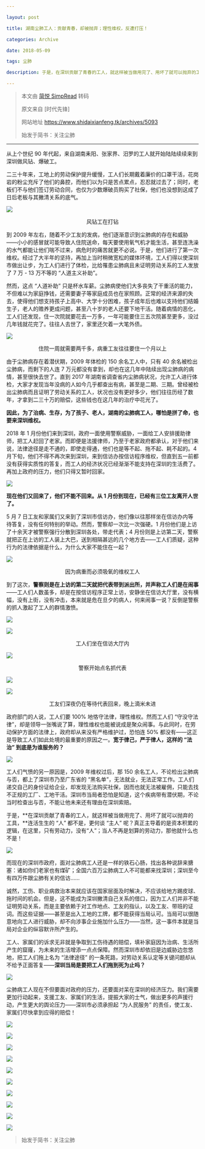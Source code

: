 ```yaml
---

layout: post

title: 湖南尘肺工人：贡献青春，却被抛弃；理性维权，反遭打压！

categories: Archive

date: 2018-05-09

tags: 尘肺

description: 于是，在深圳贡献了青春的工人，就这样被当做用完了、用坏了就可以抛弃的工具，连活生生的 “人” 都不是，更何谈 “主人” 呢？真正主导着的是资本积累的逻辑，在这里，只有劳动力，没有“人”；当人不再是划算的劳动力，那他就什么也不是！

---
```


> 本文由 [简悦 SimpRead](http://ksria.com/simpread/) 转码
> 
> 原文来自 [时代先锋]
> 
> 网站地址 <https://www.shidaixianfeng.tk/archives/5093>
> 
> 始发于简书：关注尘肺

---

从上个世纪 90 年代起，来自湖南耒阳、张家界、汨罗的工人就开始陆陆续续来到深圳做风钻、爆破工。

二三十年来，工地上的劳动保护提升缓慢，工人们长期戴着廉价的口罩干活，花岗岩的粉尘充斥了他们的鼻腔，而他们以为只是苦点累点，忍忍就过去了；同时，老板们不与他们签订劳动合同，也仅为少数爆破员购买了社保，他们也没想到这成了日后老板与其撇清关系的底气。

![](https://i.imgur.com/VfsbhrG.png)

<center>风钻工在打钻</center>

到 2009 年左右，随着不少工友的发病，他们逐渐意识到尘肺病的存在和威胁——小小的感冒就可能导致人住院送命，每天要使用氧气机才能生活，甚至连洗澡的水气都能让他们喘不过来，病危时的痛苦就更不必说。于是，他们进行了第一次维权。经过了大半年的坚持，再加上当时稍微宽松的媒体环境，工人们得以使深圳市做出让步，为工人们进行了体检，比给罹患尘肺病且未证明劳动关系的工人发放了 7 万 - 13 万不等的 “人道主义补助”。

然而，这点 “人道补助” 只是杯水车薪。尘肺病使他们大多丧失了干重活的能力，不但难以为家庭挣钱，还需要妻子等家庭成员也在家照顾。正常的经济来源的失去，使得他们想支持孩子上高中、大学十分困难，孩子成年后也难以支持他们结婚生子，老人的赡养更成问题，甚至八十岁的老人还要下地干活。随着病情的恶化，工人们还发现，住一次院就要花去一万多，一年可能要住三五次院甚至更多，没过几年钱就花完了。往往人去世了，家里还欠着一大笔外债。

![](https://i.imgur.com/6ZCCbBG.jpg)

<center>住院一周就需要两千多，病重工友往往要住一个月以上</center>

由于尘肺病存在着潜伏期，2009 年体检的 150 余名工人中，只有 40 余名被检出尘肺病，而剩下的人连 7 万元都没有拿到，却也在这几年中陆续出现尘肺病的病情，甚至很快去世了。直到 2017 年湖南省调查省内尘肺病状况，允许工人进行体检，大家才发现当年没病的人如今几乎都查出有病，甚至是二期、三期。曾经被检出尘肺病而且证明了劳动关系的工人，状况也没有更好多少，他们往往历经了数年，才拿到二三十万的赔偿，这些钱也在这几年的治疗中花光了。

**因此，为了治病、生存，为了孩子、老人，湖南的尘肺病工人，哪怕是拼了命，也要来深圳维权。**

2018 年 1 月份他们来到深圳，政府一面使用警察威胁，一面给工人安排援助律师，把工人赶回了老家。而即便是法援律师，乃至于老家政府都承认，对于他们来说，法律途径是走不通的，即使走得通，他们也是等不起、拖不起、耗不起的。4 月下旬，他们不得不再次来到深圳，来到信访办按信访程序维权，但直到五一前都没有获得实质性的答复，而工人的经济状况已经渐渐不能支持在深圳的生活费了。再加上政府的压力，他们只得又暂时回家。

![](https://i.imgur.com/3gjOK8s.jpg)

**现在他们又回来了，他们不能不回来。从 1 月份到现在，已经有三位工友离开人世了。**

5 月 7 日工友和家属们又来到了深圳市信访办，他们像以往那样坐在信访办内等待答复，没有任何特别的举动。然而，警察却一次比一次强硬。1 月份他们是上访了十余天才被警察强行分散到深圳各处，带走代表；4 月份则是上访第二天，警察就把正在上访的工人装上大巴，送到相隔甚远的几个地方去——工人们质疑，这种行为的法律依据是什么，为什么大家不能住在一起？

![](https://i.imgur.com/s7IarpW.jpg)

<center>因为病重而必须吸氧的维权工人</center>

到了这次，**警察则是在上访的第二天就把代表带到派出所，并声称工人们是在闹事**——工人们人数虽多，却是在按信访程序正常上访，安静坐在信访大厅里，没有横幅，没有上街，没有冲击，本来就是危在旦夕的病人，何来闹事一说？反倒是警察的抓人激起了工人的群情激愤。

![](https://i.imgur.com/iCk3uWN.png)

![](https://i.imgur.com/LL4iqb1.png)

<center>工人们坐在信访大厅内</center>

![](https://i.imgur.com/ATyJ2W0.png)

<center>警察开始点名抓代表</center>

![](https://i.imgur.com/O6GQqUM.jpg)

![](https://i.imgur.com/aPU45JT.jpg)

<center>工友们深夜仍在等待代表回来，晚上滴米未进</center>

政府部门的人说，工人们要 100% 地恪守法律，理性维权。然而工人们 “守没守法律”，却是领导一张嘴说了算，理性维权也能被说成是聚众闹事。与此同时，在劳动保护方面的法律上，政府却从来没有严格维护过，恐怕连 50% 都没有——这正是导致工人们如此处境的最重要的原因之一。**宽于律己，严于律人，这样的 “法治” 到底是为谁服务的？**

![](https://i.imgur.com/bMdXNNG.png)

工人们气愤的另一原因是，2009 年维权过后，那 150 余名工人，不论检出尘肺病与否，都上了深圳市乃至广东省的 “黑名单”，无法就业，无法正常工作。工人们递交自己的身份证给企业，却发现无法购买社保，因而也就无法被雇佣，只能去找不正规的工厂、工地干活。深圳市当局者恐怕是知道，这个疾病带有潜伏期，不论当时检查出与否，不能让他未来还有理由在深圳索赔。

于是，**在深圳贡献了青春的工人，就这样被当做用完了、用坏了就可以抛弃的工具，**连活生生的 “人” 都不是，更何谈 “主人” 呢？真正主导着的是资本积累的逻辑，在这里，只有劳动力，没有“人”；当人不再是划算的劳动力，那他就什么也不是！

![](https://i.imgur.com/eT9DnNJ.png)

而现在的深圳市政府，面对尘肺病工人还是一样的铁石心肠，找出各种说辞来搪塞：诸如你们老家也有煤矿；全国六百万尘肺病工人不可能都来找深圳；深圳至今有四万件跟尘肺有关的信访……

诚然，工伤、职业病救治本来就应该在国家层面及时解决，不应该给地方踢皮球、拖时间的机会。但是，这不能成为深圳撇清自己关系的借口，因为工人们并非不能证明劳动关系，而是主要依赖于对工作地点、工友的指认，以及工友、带班的证词。而这些证据——甚至是出入工地的工牌，都不能获得当局认可。当局可以很随意地向工人进行威胁，却不向涉事企业施加什么压力——当然，这一事件本就是当局对企业的纵容默许所产生的。

工人、家属们的诉求无非就是争取到工伤待遇的赔偿，填补家庭因为治病、生活所产生的窟窿，为未来的生活增添一点点保障。然而深圳市却依旧是边威胁边忽悠地，把工人们拖上名为 “法律途径” 的一条死路，对劳动关系认定等关键问题却从不给予正面答复——**深圳当局是要把工人们拖到死为止吗？**

![](https://i.imgur.com/2FJoGoF.png)

尘肺病工人现在不但要面对政府的压力，还要面对呆在深圳的经济压力。我们需要更加行动起来，支援工友、家属们的生活，提振大家的士气，做出更多的声援行动，产生更大的舆论压力——深圳市必须承担起 “为人民服务” 的责任，使工友、家属们尽快拿到应得的赔偿！

![](https://i.imgur.com/z7zGrH6.jpg)

![](https://i.imgur.com/Jp6SF4C.jpg)

![](https://i.imgur.com/meWbrxo.jpg)

![](https://i.imgur.com/bug3I2hr.jpg)

![](https://i.imgur.com/kbLNrjO.jpg)

![](https://i.imgur.com/XrWtJNv.jpg)

![](https://i.imgur.com/b9qNhuR.jpg)

![](https://i.imgur.com/vPuEUKI.jpg)

![](https://i.imgur.com/5aesy64.jpg)

![](https://i.imgur.com/m8MZoGx.jpg)

> 始发于简书：关注尘肺
